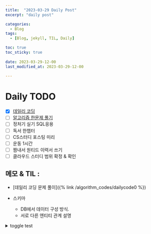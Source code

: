 ```yaml
---
title:  "2023-03-29 Daily Post"
excerpt: "daily post"

categories:
  - Blog
tags:
  - [Blog, jekyll, TIL, Daily]

toc: true
toc_sticky: true
 
date: 2023-03-29-12-00
last_modified_at: 2023-03-29-12-00

---
```


# Daily TODO

- [x] [데일리 코딩](https://urclass.codestates.com/classroom/33)
- [ ] [알고리즘 한문제 풀기](https://www.acmicpc.net/problem/1062)
- [ ] 정처기 실기 SQL응용
- [ ] 독서 한챕터
- [ ] CS스터디 포스팅 미리
- [ ] 운동 1시간
- [ ] 짬내서 원티드 이력서 쓰기
- [ ] 클라우드 스터디 범위 확정 & 확인

## 메모 & TIL : 

- [데일리 코딩 문제 풀이]({% link /algorithm_codes/dailycode0 %})

- 스키마 
	- DB에서 데이터 구성 방식. 
	- 서로 다른 엔티티 관계 설명

<details> <summary> toggle test </summary> <div markdown="1"> 
**this is a toggle test**
</div> 
</details>
